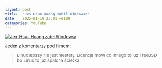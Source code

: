 ```yaml
---
layout: post
title:  "Jen-Hsun Huang zabił Windowsa"
date:   2025-01-19 23:01 +0100
categories: YouTube
---
```

[![Jen-Hsun Huang zabił Windowsa](https://img.youtube.com/vi/q3jYDSOSuo8/0.jpg)](https://www.youtube.com/watch?v=q3jYDSOSuo8)

Jeden z komentarzy pod filmem:
>Linux lepszy nie jest niestety. Licencja mówi co innego to już FreeBSD bo Linux to juz spalona ścieżka.
